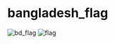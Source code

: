 # bangladesh_flag
![bd_flag](https://user-images.githubusercontent.com/86379054/151702956-c01955d6-d400-4de2-aec7-ec2f16056360.png)
![flag](https://user-images.githubusercontent.com/86379054/151702958-4769446b-fb51-4da3-b14d-62cfa3277099.png)
